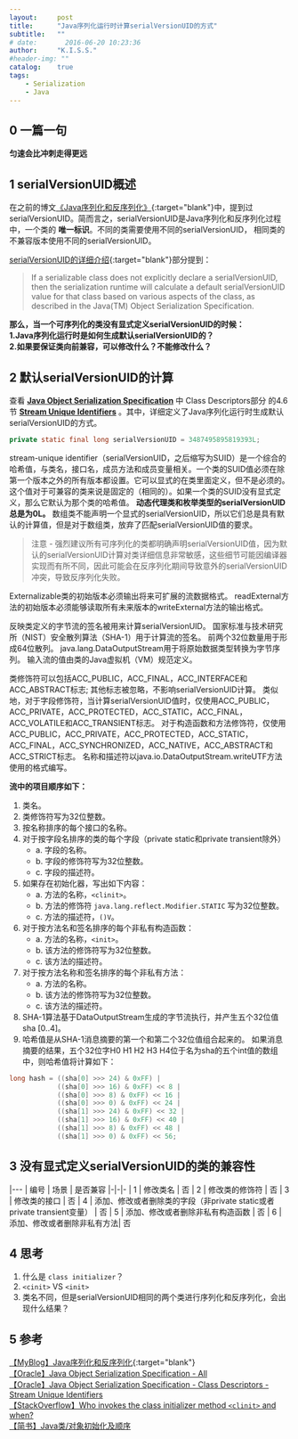 ```yaml
---
layout:     post
title:      "Java序列化运行时计算serialVersionUID的方式"
subtitle:   ""
# date:       2016-06-20 10:23:36
author:     "K.I.S.S."
#header-img: ""
catalog:    true
tags:
    - Serialization
    - Java
---
```


## 0 一篇一句

**匀速会比冲刺走得更远**

## 1 serialVersionUID概述

在之前的博文[《Java序列化和反序列化》](/2017/07/20/java-serialization-and-deserialization/){:target="blank"}中，提到过serialVersionUID。简而言之，serialVersionUID是Java序列化和反序列化过程中，一个类的 **唯一标识**。不同的类需要使用不同的serialVersionUID， 相同类的不兼容版本使用不同的serialVersionUID。

[serialVersionUID的详细介绍](/2017/07/20/java-serialization-and-deserialization/#serialVersionUID){:target="blank"}部分提到：
> If a serializable class does not explicitly declare a serialVersionUID, then the serialization runtime will calculate a default serialVersionUID value for that class based on various aspects of the class, as described in the Java(TM) Object Serialization Specification.

**那么，当一个可序列化的类没有显式定义serialVersionUID的时候：    
1.Java序列化运行时是如何生成默认serialVersionUID的？    
2.如果要保证类向前兼容，可以修改什么？不能修改什么？**

## 2 默认serialVersionUID的计算

查看 **[Java Object Serialization Specification][1]** 中 Class Descriptors部分 的4.6节 **[Stream Unique Identifiers][2]** 。其中，详细定义了Java序列化运行时生成默认serialVersionUID的方式。


```java
private static final long serialVersionUID = 3487495895819393L;
```

stream-unique identifier（serialVersionUID，之后缩写为SUID）是一个综合的哈希值，与类名，接口名，成员方法和成员变量相关。一个类的SUID值必须在除第一个版本之外的所有版本都设置。它可以显式的在类里面定义，但不是必须的。这个值对于可兼容的类来说是固定的（相同的）。如果一个类的SUID没有显式定义，那么它默认为那个类的哈希值。 **动态代理类和枚举类型的serialVersionUID总是为0L。** 数组类不能声明一个显式的serialVersionUID，所以它们总是具有默认的计算值，但是对于数组类，放弃了匹配serialVersionUID值的要求。

> 注意 - 强烈建议所有可序列化的类都明确声明serialVersionUID值，因为默认的serialVersionUID计算对类详细信息非常敏感，这些细节可能因编译器实现而有所不同，因此可能会在反序列化期间导致意外的serialVersionUID冲突，导致反序列化失败。

Externalizable类的初始版本必须输出将来可扩展的流数据格式。 readExternal方法的初始版本必须能够读取所有未来版本的writeExternal方法的输出格式。    

反映类定义的字节流的签名被用来计算serialVersionUID。 国家标准与技术研究所（NIST）安全散列算法（SHA-1）用于计算流的签名。 前两个32位数量用于形成64位散列。 java.lang.DataOutputStream用于将原始数据类型转换为字节序列。 输入流的值由类的Java虚拟机（VM）规范定义。    

类修饰符可以包括ACC_PUBLIC，ACC_FINAL，ACC_INTERFACE和ACC_ABSTRACT标志; 其他标志被忽略，不影响serialVersionUID计算。 类似地，对于字段修饰符，当计算serialVersionUID值时，仅使用ACC_PUBLIC，ACC_PRIVATE，ACC_PROTECTED，ACC_STATIC，ACC_FINAL，ACC_VOLATILE和ACC_TRANSIENT标志。 对于构造函数和方法修饰符，仅使用ACC_PUBLIC，ACC_PRIVATE，ACC_PROTECTED，ACC_STATIC，ACC_FINAL，ACC_SYNCHRONIZED，ACC_NATIVE，ACC_ABSTRACT和ACC_STRICT标志。 名称和描述符以java.io.DataOutputStream.writeUTF方法使用的格式编写。

**流中的项目顺序如下：**
1. 类名。
2. 类修饰符写为32位整数。
3. 按名称排序的每个接口的名称。
4. 对于按字段名排序的类的每个字段（private static和private transient除外）
    - a. 字段的名称。
    - b. 字段的修饰符写为32位整数。
    - c. 字段的描述符。
5. 如果存在初始化器，写出如下内容：
    - a. 方法的名称，`<clinit>`。
    - b. 方法的修饰符 `java.lang.reflect.Modifier.STATIC` 写为32位整数。
    - c. 方法的描述符，`()V`。
6. 对于按方法名和签名排序的每个非私有构造函数：
    - a. 方法的名称，`<init>`。
    - b. 该方法的修饰符写为32位整数。
    - c. 该方法的描述符。
7. 对于按方法名称和签名排序的每个非私有方法：
    - a. 方法的名称。
    - b. 该方法的修饰符写为32位整数。
    - c. 该方法的描述符。
8. SHA-1算法基于DataOutputStream生成的字节流执行，并产生五个32位值sha [0..4]。
9. 哈希值是从SHA-1消息摘要的第一个和第二个32位值组合起来的。 如果消息摘要的结果，五个32位字H0 H1 H2 H3 H4位于名为sha的五个int值的数组中，则哈希值将计算如下：
```java
long hash = ((sha[0] >>> 24) & 0xFF) |
            ((sha[0] >>> 16) & 0xFF) << 8 |
            ((sha[0] >>> 8) & 0xFF) << 16 |
            ((sha[0] >>> 0) & 0xFF) << 24 |
            ((sha[1] >>> 24) & 0xFF) << 32 |
            ((sha[1] >>> 16) & 0xFF) << 40 |
            ((sha[1] >>> 8) & 0xFF) << 48 |
            ((sha[1] >>> 0) & 0xFF) << 56;
```

## 3 没有显式定义serialVersionUID的类的兼容性

|---
| 编号 | 场景 | 是否兼容
|-|-|-
| 1 | 修改类名 | 否
| 2 | 修改类的修饰符 | 否
| 3 | 修改类的接口 | 否
| 4 | 添加、修改或者删除类的字段（非private static或者private transient变量） | 否
| 5 | 添加、修改或者删除非私有构造函数 | 否
| 6 | 添加、修改或者删除非私有方法| 否

## 4 思考

1. 什么是 `class initializer`？
2. `<cinit>` VS `<init>`
3. 类名不同，但是serialVersionUID相同的两个类进行序列化和反序列化，会出现什么结果？

## 5 参考

[【MyBlog】Java序列化和反序列化](/2017/07/20/java-serialization-and-deserialization/){:target="blank"}    
[【Oracle】Java Object Serialization Specification - All][1]    
[【Oracle】Java Object Serialization Specification - Class Descriptors - Stream Unique Identifiers][2]    
[【StackOverflow】Who invokes the class initializer method `<clinit>` and when?](https://stackoverflow.com/questions/15919317/who-invokes-the-class-initializer-method-clinit-and-when)    
[【简书】Java类/对象初始化及顺序](http://www.jianshu.com/p/cc60f9c6510c)    

[1]:https://docs.oracle.com/javase/8/docs/platform/serialization/spec/serialTOC.html
[2]:https://docs.oracle.com/javase/8/docs/platform/serialization/spec/class.html#a4100
